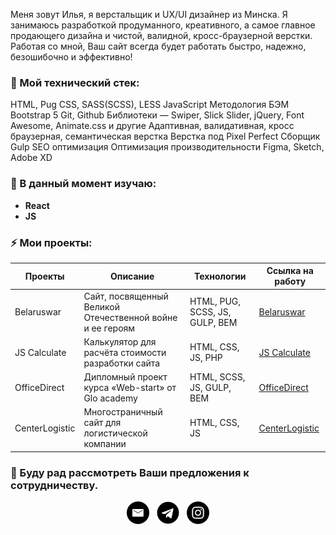 Меня зовут Илья, я верстальщик и UX/UI дизайнер из Минска. Я занимаюсь разработкой продуманного, креативного, а самое главное продающего дизайна и чистой, валидной, кросс-браузерной верстки. Работая со мной, Ваш сайт всегда будет работать быстро, надежно, безошибочно и эффективно!

### 🔭 Мой технический стек:
HTML, Pug
CSS, SASS(SCSS), LESS
JavaScript
Методология БЭМ
Bootstrap 5
Git, Github
Библиотеки — Swiper, Slick Slider, jQuery, Font Awesome, Animate.css и другие
Адаптивная, валидативная, кросс браузерная, семантическая верстка
Верстка под Pixel Perfect
Сборщик Gulp
SEO оптимизация
Оптимизация производительности
Figma, Sketch, Adobe XD

### 🌱 В данный момент изучаю:
- **React**
- **JS**

### ⚡ Мои проекты:


| Проекты       | Описание          | Технологии  | Ссылка на работу |
| ------------- | ----------------- | ----------- | ---------------- |
| Belaruswar | Сайт, посвященный Великой Отечественной войне и ее героям | HTML, PUG, SCSS, JS, GULP, BEM | [Belaruswar](https://belaruswar.by) |
| JS Calculate | Калькулятор для расчёта стоимости разработки сайта | HTML, CSS, JS, PHP | [JS Calculate](https://ilya-korzun.github.io/js-calculate) |
| OfficeDirect | Дипломный проект курса «Web-start» от Glo academy | HTML, SCSS, JS, GULP, BEM | [OfficeDirect](https://ilya-korzun.github.io/officedirect/src) |
| CenterLogistic | Многостраничный сайт для логистической компании | HTML, CSS, JS | [CenterLogistic](https://ilya-korzun.github.io/centerlogistic) |


### 💌 Буду рад рассмотреть Ваши предложения к сотрудничеству.

<p align="center">
      <a href="mailto:korsynilya77@gmail.com"><img height="36" src="./email.svg"></a>&nbsp;&nbsp;
      <a href="https://t.me/ilya_korzun"><img height="36" width="36" src="./telegram.svg"></a>&nbsp;&nbsp;
      <a href="https://www.instagram.com/korzun_ilya"><img height="36" width="36" src="./instagram.svg"></a>
</p>
